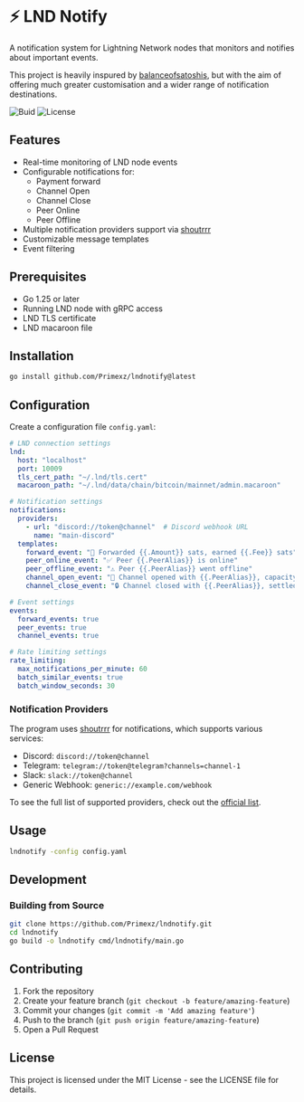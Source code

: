 # ⚡️ LND Notify

A notification system for Lightning Network nodes that monitors and notifies about important events.

This project is heavily inspured by [balanceofsatoshis](https://github.com/alexbosworth/balanceofsatoshis), but with the aim of offering much greater customisation and a wider range of notification destinations.

![Buid](https://img.shields.io/github/actions/workflow/status/primexz/lndnotify/ci.yml)
![License](https://img.shields.io/github/license/primexz/lndnotify)


## Features

- Real-time monitoring of LND node events
- Configurable notifications for:
  - Payment forward
  - Channel Open
  - Channel Close
  - Peer Online
  - Peer Offline
- Multiple notification providers support via [shoutrrr](https://github.com/nicholas-fedor/shoutrrr)
- Customizable message templates
- Event filtering

## Prerequisites

- Go 1.25 or later
- Running LND node with gRPC access
- LND TLS certificate
- LND macaroon file

## Installation

```bash
go install github.com/Primexz/lndnotify@latest
```

## Configuration

Create a configuration file `config.yaml`:

```yaml
# LND connection settings
lnd:
  host: "localhost"
  port: 10009
  tls_cert_path: "~/.lnd/tls.cert"
  macaroon_path: "~/.lnd/data/chain/bitcoin/mainnet/admin.macaroon"

# Notification settings
notifications:
  providers:
    - url: "discord://token@channel"  # Discord webhook URL
      name: "main-discord"
  templates:
    forward_event: "💸 Forwarded {{.Amount}} sats, earned {{.Fee}} sats"
    peer_online_event: "✅ Peer {{.PeerAlias}} is online"
    peer_offline_event: "⚠️ Peer {{.PeerAlias}} went offline"
    channel_open_event: "🚀 Channel opened with {{.PeerAlias}}, capacity {{.Capacity}} sats"
    channel_close_event: "🔒 Channel closed with {{.PeerAlias}}, settled balance {{.SettledBalance}} sats"

# Event settings
events:
  forward_events: true
  peer_events: true
  channel_events: true

# Rate limiting settings
rate_limiting:
  max_notifications_per_minute: 60
  batch_similar_events: true
  batch_window_seconds: 30
```


### Notification Providers

The program uses [shoutrrr](https://github.com/nicholas-fedor/shoutrrr) for notifications, which supports various services:

- Discord: `discord://token@channel`
- Telegram: `telegram://token@telegram?channels=channel-1`
- Slack: `slack://token@channel`
- Generic Webhook: `generic://example.com/webhook`

To see the full list of supported providers, check out the [official list](https://github.com/nicholas-fedor/shoutrrr#supported-services).

## Usage

```bash
lndnotify -config config.yaml
```

## Development

### Building from Source

```bash
git clone https://github.com/Primexz/lndnotify.git
cd lndnotify
go build -o lndnotify cmd/lndnotify/main.go
```

## Contributing

1. Fork the repository
2. Create your feature branch (`git checkout -b feature/amazing-feature`)
3. Commit your changes (`git commit -m 'Add amazing feature'`)
4. Push to the branch (`git push origin feature/amazing-feature`)
5. Open a Pull Request

## License

This project is licensed under the MIT License - see the LICENSE file for details.
